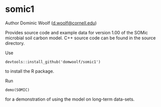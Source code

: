 # somic1

Author Dominic Woolf (d.woolf@cornell.edu)

Provides source code and example data for version 1.00 of the SOMic microbial soil carbon model. C++ source code can be found in the source directory.

Use 
```
devtools::install_github('domwoolf/somic1')
```
to install the R package.


Run
```
demo(SOMIC)
```
for a demonstration of using the model on long-term data-sets.
